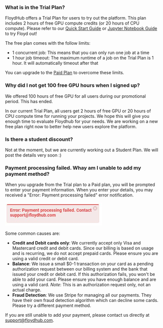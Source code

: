 ### What is in the Trial Plan?

FloydHub offers a Trial Plan for users to try out the platform. This plan includes 2 hours of free GPU compute credits (or 20 hours of CPU compute). Please refer to our [Quick Start Guide](../getstarted/quick_start.md) or [Jupyter Notebook Guide](../getstarted/quick_start_jupyter.md) to try Floyd out!

The free plan comes with the follow limits:

- 1 concurrent job: This means that you can only run one job at a time
- 1 hour job timeout: The maximum runtime of a job on the Trial Plan is 1 hour. It will automatically timeout after that

You can upgrade to the [Paid Plan](https://www.floydhub.com/pricing) to overcome these limits.


### Why did I not get 100 free GPU hours when I signed up?

We offered 100 hours of free GPU for all users during our promotional period. This has ended. 

In our current Trial Plan, all users get 2 hours of free GPU or 20 hours of CPU compute time for running your projects. We hope this will give you enough time to evaluate Floydhub for your needs. We are working on a new free plan right now to better help new users explore the platform.


### Is there a student discount?

Not at the moment, but we are currently working out a Student Plan. We will
post the details very soon :)

### Payment processing failed. Whay am I unable to add my payment method?

When you upgrade from the Trial plan to a Paid plan, you will be prompted to enter your payment information. When you enter your details, you may received a "Error: Payment processing failed" error notification.

![Payment processing failed](../img/payment-processing-failed.jpg)

Some common causes are:

- **Credit and Debit cards only**: We currently accept only Visa and Mastercard credit and debit cards. Since our billing is based on usage and is recurring, we do not accept prepaid cards. Please ensure you are using a valid credit or debit card.
- **Balance**: We issue a small $0-1 transaction on your card as a pending authorization request between our billing system and the bank that issued your credit or debit card. If this authorization fails, you won't be able to add your card. Please ensure you have enough balance and are using a valid card. *Note*: This is an authorization request only, not an actual charge.
- **Fraud Detection**: We use Stripe for managing all our payments. They have their own fraud detection algorithm which can decline some cards. Please try a different payment method.

If you are still unable to add your payment, please contact us directly at support@floydhub.com.